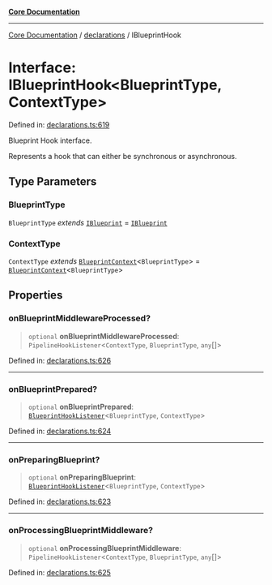 [**Core Documentation**](../../README.md)

***

[Core Documentation](../../README.md) / [declarations](../README.md) / IBlueprintHook

# Interface: IBlueprintHook\<BlueprintType, ContextType\>

Defined in: [declarations.ts:619](https://github.com/stonemjs/core/blob/e2200da501349da1fec304d821c002bb6d055b61/src/declarations.ts#L619)

Blueprint Hook interface.

Represents a hook that can either be synchronous or asynchronous.

## Type Parameters

### BlueprintType

`BlueprintType` *extends* [`IBlueprint`](../type-aliases/IBlueprint.md) = [`IBlueprint`](../type-aliases/IBlueprint.md)

### ContextType

`ContextType` *extends* [`BlueprintContext`](BlueprintContext.md)\<`BlueprintType`\> = [`BlueprintContext`](BlueprintContext.md)\<`BlueprintType`\>

## Properties

### onBlueprintMiddlewareProcessed?

> `optional` **onBlueprintMiddlewareProcessed**: `PipelineHookListener`\<`ContextType`, `BlueprintType`, `any`[]\>

Defined in: [declarations.ts:626](https://github.com/stonemjs/core/blob/e2200da501349da1fec304d821c002bb6d055b61/src/declarations.ts#L626)

***

### onBlueprintPrepared?

> `optional` **onBlueprintPrepared**: [`BlueprintHookListener`](../type-aliases/BlueprintHookListener.md)\<`BlueprintType`, `ContextType`\>

Defined in: [declarations.ts:624](https://github.com/stonemjs/core/blob/e2200da501349da1fec304d821c002bb6d055b61/src/declarations.ts#L624)

***

### onPreparingBlueprint?

> `optional` **onPreparingBlueprint**: [`BlueprintHookListener`](../type-aliases/BlueprintHookListener.md)\<`BlueprintType`, `ContextType`\>

Defined in: [declarations.ts:623](https://github.com/stonemjs/core/blob/e2200da501349da1fec304d821c002bb6d055b61/src/declarations.ts#L623)

***

### onProcessingBlueprintMiddleware?

> `optional` **onProcessingBlueprintMiddleware**: `PipelineHookListener`\<`ContextType`, `BlueprintType`, `any`[]\>

Defined in: [declarations.ts:625](https://github.com/stonemjs/core/blob/e2200da501349da1fec304d821c002bb6d055b61/src/declarations.ts#L625)

